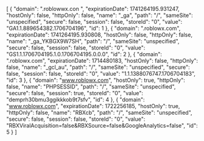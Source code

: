 [
{
    "domain": ".roblowwx.con
  ",
    "expirationDate": 1741264195.931247,
    "hostOnly": false,
    "httpOnly": false,
    "name": "_ga",
    "path": "/",
    "sameSite": "unspecified",
    "secure": false,
    "session": false,
    "storeId": "0",
    "value": "GA1.1.889654382.1706704196",
    "id": 1
},
{
    "domain": ".roblowx.com",
    "expirationDate": 1741264195.930808,
    "hostOnly": false,
    "httpOnly": false,
    "name": "_ga_YKBGX9W7SH",
    "path": "/",
    "sameSite": "unspecified",
    "secure": false,
    "session": false,
    "storeId": "0",
    "value": "GS1.1.1706704195.1.0.1706704195.0.0.0",
    "id": 2
},
{
    "domain": ".roblowx.com",
    "expirationDate": 1714480183,
    "hostOnly": false,
    "httpOnly": false,
    "name": "_gcl_au",
    "path": "/",
    "sameSite": "unspecified",
    "secure": false,
    "session": false,
    "storeId": "0",
    "value": "1.1.1388076747.1706704183",
    "id": 3
},
{
    "domain": "www.roblowx.com",
    "hostOnly": true,
    "httpOnly": false,
    "name": "PHPSESSID",
    "path": "/",
    "sameSite": "unspecified",
    "secure": false,
    "session": true,
    "storeId": "0",
    "value": "demprh30bmu3ggikkkob9t7sfv",
    "id": 4
},
{
    "domain": "www.roblowx.com",
    "expirationDate": 1722256185,
    "hostOnly": true,
    "httpOnly": false,
    "name": "RBXcb",
    "path": "/",
    "sameSite": "unspecified",
    "secure": false,
    "session": false,
    "storeId": "0",
    "value": "RBXViralAcquisition=false&RBXSource=false&GoogleAnalytics=false",
    "id": 5
}
]
